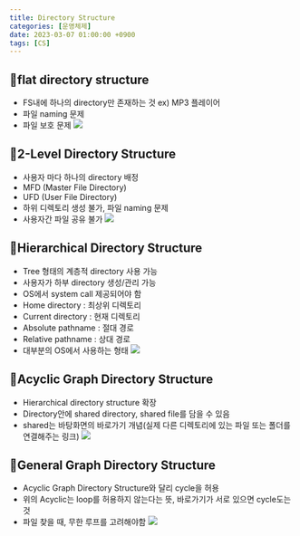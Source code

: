 ```yaml
---
title: Directory Structure
categories: [운영체제]
date: 2023-03-07 01:00:00 +0900
tags: [CS]
---
```


## 📌flat directory structure

- FS내에 하나의 directory만 존재하는 것 ex) MP3 플레이어
- 파일 naming 문제
- 파일 보호 문제
  ![](https://velog.velcdn.com/images/wjdtmfgh/post/907f5c6a-823f-41bc-98cd-196fd042bfb9/image.png)

## 📌2-Level Directory Structure

- 사용자 마다 하나의 directory 배정
- MFD (Master File Directory)
- UFD (User File Directory)
- 하위 디렉토리 생성 불가, 파일 naming 문제
- 사용자간 파일 공유 불가
  ![](https://velog.velcdn.com/images/wjdtmfgh/post/071a020c-6905-495e-8874-297993cc0c0b/image.png)

## 📌Hierarchical Directory Structure

- Tree 형태의 계층적 directory 사용 가능
- 사용자가 하부 directory 생성/관리 가능
- OS에서 system call 제공되어야 함
- Home directory : 최상위 디렉토리
- Current directory : 현재 디렉토리
- Absolute pathname : 절대 경로
- Relative pathname : 상대 경로
- 대부분의 OS에서 사용하는 형태
  ![](https://velog.velcdn.com/images/wjdtmfgh/post/6698fcd7-d739-4f9e-951e-d0e82f7016f5/image.png)

## 📌Acyclic Graph Directory Structure

- Hierarchical directory structure 확장
- Directory안에 shared directory, shared file를 담을
  수 있음
- shared는 바탕화면의 바로가기 개념(실제 다른 디렉토리에 있는 파일 또는 폴더를 연결해주는 링크)
  ![](https://velog.velcdn.com/images/wjdtmfgh/post/f9d912c1-759d-479e-85ed-fe3213b61383/image.png)

## 📌General Graph Directory Structure

- Acyclic Graph Directory Structure와 달리 cycle을 허용
- 위의 Acyclic는 loop를 허용하지 않는다는 뜻, 바로가기가 서로 있으면 cycle도는 것
- 파일 찾을 때, 무한 루프를 고려해야함
  ![](https://velog.velcdn.com/images/wjdtmfgh/post/dcad4ecf-e000-4f4c-9d9a-80cbb6364be8/image.png)
